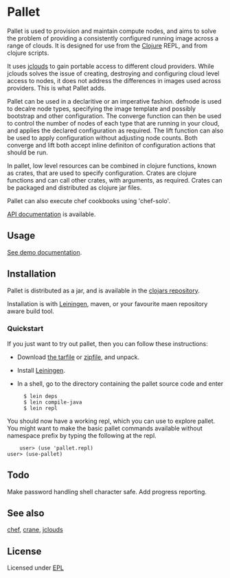 # Pallet

Pallet is used to provision and maintain compute nodes, and aims to solve the
problem of providing a consistently configured running image across a range of
clouds.  It is designed for use from the [Clojure](http://clojure.org) REPL, and
from clojure scripts.

It uses [jclouds](http://github.com/jclouds/jclouds) to gain portable access to
different cloud providers.  While jclouds solves the issue of creating,
destroying and configuring cloud level access to nodes, it does not address the
differences in images used across providers.  This is what Pallet adds.

Pallet can be used in a declaritive or an imperative fashion. defnode is used to
decalre node types, specifying the image template and possibly bootstrap and
other configuration. The converge function can then be used to control the
number of nodes of each type that are running in your cloud, and applies the
declared configuration as required.  The lift function can also be used to apply
configuration without adjusting node counts.  Both converge and lift both accept
inline definiton of configuration actions that should be run.

In pallet, low level resources can be combined in clojure functions, known as
crates, that are used to specify configuration.  Crates are clojure functions
and can call other crates, with arguments, as required. Crates can be packaged
and distributed as clojure jar files.

Pallet can also execute chef cookbooks using 'chef-solo'.

[API documentation](http://hugoduncan.github.com/pallet) is available.

## Usage

[See demo documentation](http://hugoduncan.github.com/pallet/demo-api.html).

## Installation

Pallet is distributed as a jar, and is available in the [clojars repository](http://clojars.org/pallet).

Installation is with [Leiningen](http://github.com/technomancy/leiningen),
maven, or your favourite maen repository aware build tool.

### Quickstart

If you just want to try out pallet, then you can follow these instructions:

- Download [the tarfile](http://github.com/hugoduncan/pallet/tarball/master)
  or [zipfile](http://github.com/hugoduncan/pallet/zipball/master), and unpack.

- Install [Leiningen](http://github.com/technomancy/leiningen).

- In a shell, go to the directory containing the pallet source code and enter

        $ lein deps
        $ lein compile-java
        $ lein repl

You should now have a working repl, which you can use to explore pallet.  You
might want to make the basic pallet commands available without namespace prefix
by typing the following at the repl.

        user> (use 'pallet.repl)
	user> (use-pallet)

## Todo

Make password handling shell character safe.
Add progress reporting.

## See also
[chef](http://wiki.opscode.com/display/chef/Home),
[crane](http://github.com/bradford/crane),
[jclouds](http://github.com/jclouds/jclouds)

## License

Licensed under [EPL](http://www.eclipse.org/legal/epl-v10.html)
